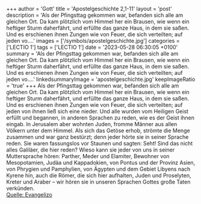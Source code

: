 +++
author = 'Gott'
title = 'Apostelgeschichte 2,1-11'
layout = 'post'
description = 'Als der Pfingsttag gekommen war, befanden sich alle am gleichen Ort. Da kam plötzlich vom Himmel her ein Brausen, wie wenn ein heftiger Sturm daherfährt, und erfüllte das ganze Haus, in dem sie saßen. Und es erschienen ihnen Zungen wie von Feuer, die sich verteilten; auf jeden vo....'
images = ['/symbols/apostelgeschichte.jpg']
categories = ['LECTIO 1']
tags = ['LECTIO 1']
date = '2023-05-28 06:30:05 +0100'
summary = 'Als der Pfingsttag gekommen war, befanden sich alle am gleichen Ort. Da kam plötzlich vom Himmel her ein Brausen, wie wenn ein heftiger Sturm daherfährt, und erfüllte das ganze Haus, in dem sie saßen. Und es erschienen ihnen Zungen wie von Feuer, die sich verteilten; auf jeden vo....'
linkedsummaryImage = 'apostelgeschichte.jpg'
keepImageRatio = 'true'
+++
Als der Pfingsttag gekommen war, befanden sich alle am gleichen Ort.
Da kam plötzlich vom Himmel her ein Brausen, wie wenn ein heftiger Sturm daherfährt, und erfüllte das ganze Haus, in dem sie saßen.
Und es erschienen ihnen Zungen wie von Feuer, die sich verteilten; auf jeden von ihnen ließ sich eine nieder.<!--more-->
Und alle wurden vom Heiligen Geist erfüllt und begannen, in anderen Sprachen zu reden, wie es der Geist ihnen eingab.
In Jerusalem aber wohnten Juden, fromme Männer aus allen Völkern unter dem Himmel.
Als sich das Getöse erhob, strömte die Menge zusammen und war ganz bestürzt; denn jeder hörte sie in seiner Sprache reden.
Sie waren fassungslos vor Staunen und sagten: Seht! Sind das nicht alles Galiläer, die hier reden?
Wieso kann sie jeder von uns in seiner Muttersprache hören:
Parther, Meder und Elamiter, Bewohner von Mesopotamien, Judäa und Kappadokien, von Pontus und der Provinz Asien,
von Phrygien und Pamphylien, von Ägypten und dem Gebiet Libyens nach Kyrene hin, auch die Römer, die sich hier aufhalten,
Juden und Proselyten, Kreter und Araber – wir hören sie in unseren Sprachen Gottes große Taten verkünden.<br> [Quelle: Evangelizo](https://evangeliumtagfuertag.org/DE/gospel)